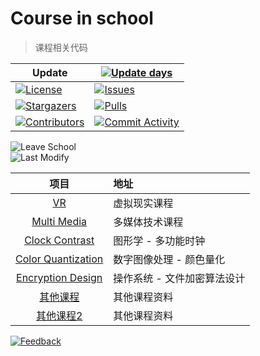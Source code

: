 # Course in school
> 课程相关代码

| Update | [![Update days][update-days:badge]][update-days] |
| ------ | ------------------------------------------------ |
|[![License][license:badge]](/LICENSE)|[![Issues][issues:badge]][issues]|
|[![Stargazers][stargazers:badge]][stargazers]|[![Pulls][pulls:badge]][pulls]|
|[![Contributors][contributors:badge]][contributors]|[![Commit Activity][commit-activity:badge]][commit-activity]|

![Leave School][leaving-date:badge]  
![Last Modify][last-modify:badge]

|项目|地址|
|:-:|:--|
|[VR](https://github.com/Ohto-Ai/virtual-reality-course)|虚拟现实课程|
|[Multi Media](https://github.com/Ohto-Ai/multi-media-course)|多媒体技术课程|
|[Clock Contrast](https://github.com/Ohto-Ai/clock-contrast)|图形学 - 多功能时钟|
|[Color Quantization](https://github.com/Ohto-Ai/color-quantization)|数字图像处理  - 颜色量化|
|[Encryption Design](https://github.com/Ohto-Ai/design-of-file-encryption-algorithm)|操作系统 - 文件加密算法设计|
|[其他课程](https://github.com/Ohto-Ai/school-course-archives)|其他课程资料|
|[其他课程2](https://github.com/Ohto-Ai/school-part-course)|其他课程资料|

[![Feedback][email:badge]][email]

[email:badge]: https://img.shields.io/badge/mail-ohtoai.choo@gmail.com-blue.svg?style=for-the-badge
[email]: mailto:ohtoai.choo@gmail.com?subject=Feedback&body=This%20is%20a%20test%20feedback.

[leaving-date:badge]: https://img.shields.io/badge/leave-466_days-green.svg?style=for-the-badge
[last-modify:badge]: https://img.shields.io/badge/last_modify-2022--10--02_10:48:18-orange.svg?style=for-the-badge

[update-days:badge]: https://github.com/Ohto-Ai/course-in-school/actions/workflows/update-days.yaml/badge.svg
[update-days]: https://github.com/Ohto-Ai/course-in-school/actions/workflows/update-days.yaml

[license:badge]: https://img.shields.io/github/license/Ohto-Ai/course-in-school?logo=github&style=for-the-badge

[issues:badge]: https://img.shields.io/github/issues/Ohto-Ai/course-in-school?logo=github&style=for-the-badge
[issues]: https://github.com/Ohto-Ai/course-in-school/issues

[stargazers:badge]: https://img.shields.io/github/stars/Ohto-Ai/course-in-school?logo=github&style=for-the-badge
[stargazers]: https://github.com/Ohto-Ai/course-in-school/stargazers

[pulls:badge]: https://img.shields.io/github/issues-pr/Ohto-Ai/course-in-school?logo=github&color=0088ff&style=for-the-badge
[pulls]: https://github.com/Ohto-Ai/course-in-school/pulls

[commit-activity:badge]: https://img.shields.io/github/commit-activity/m/Ohto-Ai/course-in-school?logo=github&style=for-the-badge
[commit-activity]: https://github.com/Ohto-Ai/course-in-school/pulse

[contributors:badge]: https://img.shields.io/github/contributors/Ohto-Ai/course-in-school?logo=github&style=for-the-badge
[contributors]: https://github.com/Ohto-Ai/course-in-school/contributors
